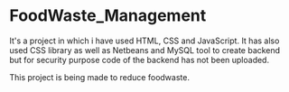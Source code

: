 # FoodWaste_Management
It's a project in which i have used HTML, CSS and JavaScript. It has also used CSS library as well as Netbeans and MySQL tool to create backend but for security purpose code of the backend has not been uploaded. 

This project is being made to reduce foodwaste.
